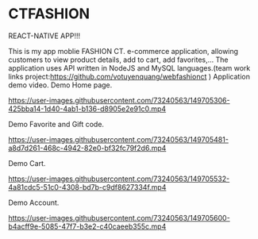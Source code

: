 # CTFASHION
REACT-NATIVE APP!!!

This is my app moblie FASHION CT.
e-commerce application, allowing customers to view product details, add to cart, add favorites,...
The application uses API written in NodeJS and MySQL languages.(team work links project:https://github.com/votuyenquang/webfashionct )
Application demo video.
Demo Home page.

https://user-images.githubusercontent.com/73240563/149705306-425bba14-1d40-4ab1-b136-d8905e2e91c0.mp4

Demo Favorite and Gift code.

https://user-images.githubusercontent.com/73240563/149705481-a8d7d261-468c-4942-82e0-bf32fc79f2d6.mp4

Demo Cart.

https://user-images.githubusercontent.com/73240563/149705532-4a81cdc5-51c0-4308-bd7b-c9df8627334f.mp4

Demo Account.

https://user-images.githubusercontent.com/73240563/149705600-b4acff9e-5085-47f7-b3e2-c40caeeb355c.mp4

